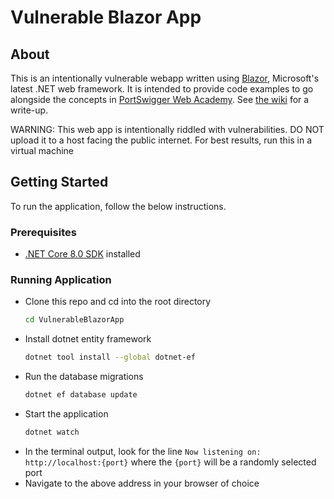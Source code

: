 # Vulnerable Blazor App

## About
This is an intentionally vulnerable webapp written using [Blazor](https://dotnet.microsoft.com/en-us/apps/aspnet/web-apps/blazor), Microsoft's latest .NET web framework. It is intended to provide code examples to go alongside the concepts in [PortSwigger Web Academy](https://portswigger.net/web-security/dashboard). See [the wiki](https://github.com/alexwaibel/VulnerableBlazorApp/wiki) for a write-up.

WARNING: This web app is intentionally riddled with vulnerabilities. DO NOT upload it to a host facing the public internet. For best results, run this in a virtual machine

## Getting Started
To run the application, follow the below instructions.

### Prerequisites
- [.NET Core 8.0 SDK](https://dotnet.microsoft.com/en-us/download) installed

### Running Application
- Clone this repo and cd into the root directory
    ```bash
    cd VulnerableBlazorApp
    ```
- Install dotnet entity framework
    ```bash
    dotnet tool install --global dotnet-ef
    ```
- Run the database migrations
    ```bash
    dotnet ef database update
    ```
- Start the application
    ```bash
    dotnet watch
    ```
- In the terminal output, look for the line `Now listening on: http://localhost:{port}` where the `{port}` will be a randomly selected port
- Navigate to the above address in your browser of choice